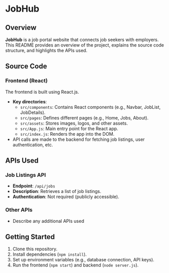 # JobHub

## Overview
**JobHub** is a job portal website that connects job seekers with employers. This README provides an overview of the project, explains the source code structure, and highlights the APIs used.

## Source Code

### Frontend (React)
The frontend is built using React.js.
- **Key directories**:
  - `src/components`: Contains React components (e.g., Navbar, JobList, JobDetails).
  - `src/pages`: Defines different pages (e.g., Home, Jobs, About).
  - `src/assets`: Stores images, logos, and other assets.
  - `src/App.js`: Main entry point for the React app.
  - `src/index.js`: Renders the app into the DOM.
- API calls are made to the backend for fetching job listings, user authentication, etc.

<!-- ### Backend (Node.js/Express)
The backend handles API requests from the frontend.
- **Key directories**:
  - `routes`: Defines API routes (e.g., /api/jobs, /api/auth).
  - `controllers`: Contains logic for handling API requests.
  - `models`: Defines database models (e.g., User, Job).
  - `middlewares`: Includes authentication middleware.
  - `server.js`: Main entry point for the Express server. -->

## APIs Used

### Job Listings API
- **Endpoint**: `/api/jobs`
- **Description**: Retrieves a list of job listings.
- **Authentication**: Not required (publicly accessible).
<!-- 
### User Authentication API
- **Endpoint**: `/api/auth`
- **Description**: Handles user registration, login, and authentication.
- **Authentication**: Required for protected routes (e.g., user dashboard). -->

### Other APIs
- Describe any additional APIs used 

## Getting Started
1. Clone this repository.
2. Install dependencies (`npm install`).
3. Set up environment variables (e.g., database connection, API keys).
4. Run the frontend (`npm start`) and backend (`node server.js`).


